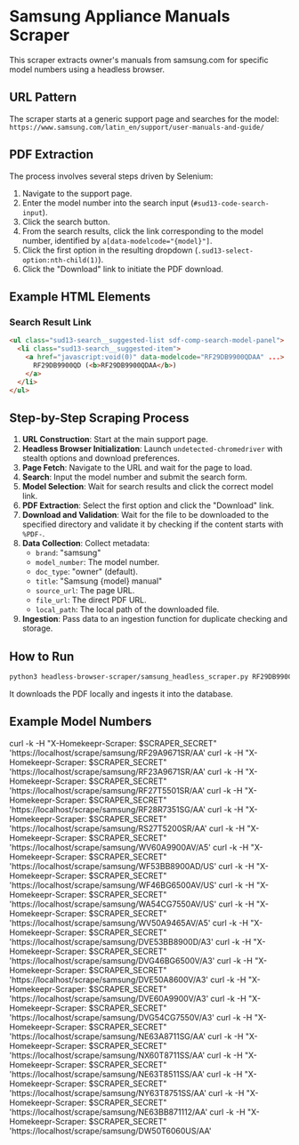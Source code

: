 # Samsung Appliance Manuals Scraper

This scraper extracts owner's manuals from samsung.com for specific model numbers using a headless browser.

## URL Pattern
The scraper starts at a generic support page and searches for the model:
`https://www.samsung.com/latin_en/support/user-manuals-and-guide/`

## PDF Extraction
The process involves several steps driven by Selenium:
1.  Navigate to the support page.
2.  Enter the model number into the search input (`#sud13-code-search-input`).
3.  Click the search button.
4.  From the search results, click the link corresponding to the model number, identified by `a[data-modelcode="{model}"]`.
5.  Click the first option in the resulting dropdown (`.sud13-select-option:nth-child(1)`).
6.  Click the "Download" link to initiate the PDF download.

## Example HTML Elements
### Search Result Link
```html
<ul class="sud13-search__suggested-list sdf-comp-search-model-panel">
  <li class="sud13-search__suggested-item">
    <a href="javascript:void(0)" data-modelcode="RF29DB9900QDAA" ...>
      RF29DB9900QD (<b>RF29DB9900QDAA</b>)
    </a>
  </li>
</ul>
```

## Step-by-Step Scraping Process

1.  **URL Construction**: Start at the main support page.
2.  **Headless Browser Initialization**: Launch `undetected-chromedriver` with stealth options and download preferences.
3.  **Page Fetch**: Navigate to the URL and wait for the page to load.
4.  **Search**: Input the model number and submit the search form.
5.  **Model Selection**: Wait for search results and click the correct model link.
6.  **PDF Extraction**: Select the first option and click the "Download" link.
7.  **Download and Validation**: Wait for the file to be downloaded to the specified directory and validate it by checking if the content starts with `%PDF-`.
8.  **Data Collection**: Collect metadata:
    *   `brand`: "samsung"
    *   `model_number`: The model number.
    *   `doc_type`: "owner" (default).
    *   `title`: "Samsung {model} manual"
    *   `source_url`: The page URL.
    *   `file_url`: The direct PDF URL.
    *   `local_path`: The local path of the downloaded file.
9.  **Ingestion**: Pass data to an ingestion function for duplicate checking and storage.

## How to Run

```bash
python3 headless-browser-scraper/samsung_headless_scraper.py RF29DB9900QDAA
```

It downloads the PDF locally and ingests it into the database.

## Example Model Numbers

curl -k -H "X-Homekeepr-Scraper: $SCRAPER_SECRET" 'https://localhost/scrape/samsung/RF29A9671SR/AA'
curl -k -H "X-Homekeepr-Scraper: $SCRAPER_SECRET" 'https://localhost/scrape/samsung/RF23A9671SR/AA'
curl -k -H "X-Homekeepr-Scraper: $SCRAPER_SECRET" 'https://localhost/scrape/samsung/RF27T5501SR/AA'
curl -k -H "X-Homekeepr-Scraper: $SCRAPER_SECRET" 'https://localhost/scrape/samsung/RF28R7351SG/AA'
curl -k -H "X-Homekeepr-Scraper: $SCRAPER_SECRET" 'https://localhost/scrape/samsung/RS27T5200SR/AA'
curl -k -H "X-Homekeepr-Scraper: $SCRAPER_SECRET" 'https://localhost/scrape/samsung/WV60A9900AV/A5'
curl -k -H "X-Homekeepr-Scraper: $SCRAPER_SECRET" 'https://localhost/scrape/samsung/WF53BB8900AD/US'
curl -k -H "X-Homekeepr-Scraper: $SCRAPER_SECRET" 'https://localhost/scrape/samsung/WF46BG6500AV/US'
curl -k -H "X-Homekeepr-Scraper: $SCRAPER_SECRET" 'https://localhost/scrape/samsung/WA54CG7550AV/US'
curl -k -H "X-Homekeepr-Scraper: $SCRAPER_SECRET" 'https://localhost/scrape/samsung/WV50A9465AV/A5'
curl -k -H "X-Homekeepr-Scraper: $SCRAPER_SECRET" 'https://localhost/scrape/samsung/DVE53BB8900D/A3'
curl -k -H "X-Homekeepr-Scraper: $SCRAPER_SECRET" 'https://localhost/scrape/samsung/DVG46BG6500V/A3'
curl -k -H "X-Homekeepr-Scraper: $SCRAPER_SECRET" 'https://localhost/scrape/samsung/DVE50A8600V/A3'
curl -k -H "X-Homekeepr-Scraper: $SCRAPER_SECRET" 'https://localhost/scrape/samsung/DVE60A9900V/A3'
curl -k -H "X-Homekeepr-Scraper: $SCRAPER_SECRET" 'https://localhost/scrape/samsung/DVG54CG7550V/A3'
curl -k -H "X-Homekeepr-Scraper: $SCRAPER_SECRET" 'https://localhost/scrape/samsung/NE63A8711SG/AA'
curl -k -H "X-Homekeepr-Scraper: $SCRAPER_SECRET" 'https://localhost/scrape/samsung/NX60T8711SS/AA'
curl -k -H "X-Homekeepr-Scraper: $SCRAPER_SECRET" 'https://localhost/scrape/samsung/NE63T8511SS/AA'
curl -k -H "X-Homekeepr-Scraper: $SCRAPER_SECRET" 'https://localhost/scrape/samsung/NY63T8751SS/AA'
curl -k -H "X-Homekeepr-Scraper: $SCRAPER_SECRET" 'https://localhost/scrape/samsung/NE63BB871112/AA'
curl -k -H "X-Homekeepr-Scraper: $SCRAPER_SECRET" 'https://localhost/scrape/samsung/DW50T6060US/AA'
